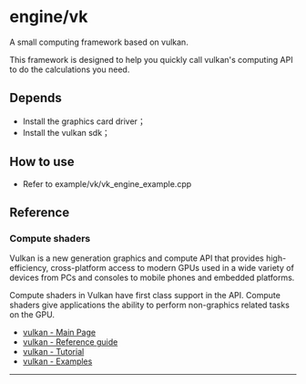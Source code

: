 # engine/vk

A small computing framework based on vulkan. 

This framework is designed to help you quickly call vulkan's computing API to do the calculations you need.

## Depends

* Install the graphics card driver；
* Install the vulkan sdk；

## How to use

* Refer to example/vk/vk_engine_example.cpp

## Reference

### Compute shaders

Vulkan is a new generation graphics and compute API that provides high-efficiency, cross-platform access to modern GPUs used in a wide variety of devices from PCs and consoles to mobile phones and embedded platforms.

Compute shaders in Vulkan have first class support in the API. Compute shaders give applications the ability to perform non-graphics related tasks on the GPU.

* [vulkan - Main Page](https://www.khronos.org/vulkan/)
* [vulkan - Reference guide](https://www.khronos.org/files/vulkan11-reference-guide.pdf)
* [vulkan - Tutorial](https://vulkan-tutorial.com/Drawing_a_triangle/Graphics_pipeline_basics/Shader_modules)
* [vulkan - Examples](https://github.com/SaschaWillems/Vulkan/tree/master/examples)

---
